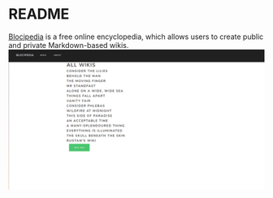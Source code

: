 # README
[Blocipedia](https://infinite-sands-18153.herokuapp.com/) is a free  online encyclopedia, which allows users to create public and private Markdown-based wikis.
![](images/IMG_20181020_160818.png)
